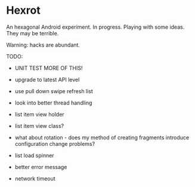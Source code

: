 # Hexrot

An hexagonal Android experiment. In progress. Playing with some ideas. They may be terrible.

Warning: hacks are abundant.

TODO:

- UNIT TEST MORE OF THIS!
- upgrade to latest API level
- use pull down swipe refresh list

- look into better thread handling
- list item view holder
- list item view class?

- what about rotation - does my method of creating fragments introduce configuration change problems?

- list load spinner
- better error message
- network timeout

